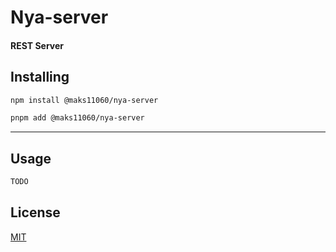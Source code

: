 # Nya-server

#### REST Server

## Installing

```bash
npm install @maks11060/nya-server
```

```bash
pnpm add @maks11060/nya-server
```

---

## Usage

```ts
TODO
```

## License

[MIT](LICENSE)
